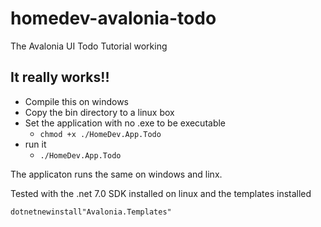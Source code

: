 # homedev-avalonia-todo

The Avalonia UI Todo Tutorial working

## It really works!!

* Compile this on windows
* Copy the bin directory to a linux box
* Set the application with no .exe to be executable
  * `chmod +x ./HomeDev.App.Todo`
* run it
  * `./HomeDev.App.Todo`

The applicaton runs the same on windows and linx. 

Tested with the .net 7.0 SDK installed on linux and the templates installed

`dotnetnewinstall"Avalonia.Templates"`
